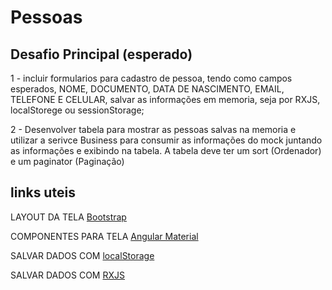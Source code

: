 # Pessoas

## Desafio Principal (esperado)

1 - incluir formularios para cadastro de pessoa, tendo como campos esperados, NOME, DOCUMENTO, DATA DE NASCIMENTO, EMAIL, TELEFONE E CELULAR, salvar as informações em memoria, seja por RXJS, localStorege ou sessionStorage;

2 - Desenvolver tabela para mostrar as pessoas salvas na memoria e utilizar a serivce Business para consumir as informações do mock juntando as informações e exibindo na tabela. A tabela deve ter um sort (Ordenador) e um paginator (Paginação)

## links uteis

LAYOUT DA TELA [Bootstrap](https://getbootstrap.com/docs/4.0/layout/grid/)

COMPONENTES PARA TELA [Angular Material](https://material.angular.io/components/categories)

SALVAR DADOS COM [localStorage](https://warcontent.com/angular-localstorage/)

SALVAR DADOS COM [RXJS](https://angular.io/guide/rx-library)
